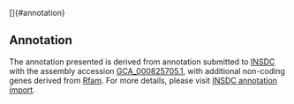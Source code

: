 []{#annotation}

Annotation
----------

The annotation presented is derived from annotation submitted to
[INSDC](http://www.insdc.org) with the assembly accession
[GCA\_000825705.1](http://www.ebi.ac.uk/ena/data/view/GCA_000825705.1),
with additional non-coding genes derived from
[Rfam](http://rfam.xfam.org/). For more details, please visit [INSDC
annotation
import](http://ensemblgenomes.org/info/data/insdc_annotation).
